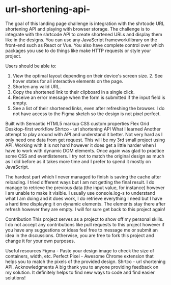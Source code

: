 # url-shortening-api-


The goal of this landing page challenge is integration with the shrtcode URL shortening API and playing with browser storage. The challenge is to integrate with the shrtcode API to create shortened URLs and display them like in the designs. You can use any JavaScript framework/library on the front-end such as React or Vue. You also have complete control over which packages you use to do things like make HTTP requests or style your project.

Users should be able to:
1. View the optimal layout depending on their device's screen size. 2. See hover states for all interactive elements on the page.
3. Shorten any valid URL.
4. Copy the shortened link to their clipboard in a single click.
5. Receive an error message when the form is submitted if the input field is empty.
6. See a list of their shortened links, even after refreshing the browser.
I do not have access to the Figma sketch so the design is not pixel perfect.

Built with
Semantic HTML5 markup
CSS custom properties
Flex
Grid
Desktop-first workflow
Shrtco - url shortening API
What I learned
Another attempt to play around with API and understand it better. Not very hard as I only need one data from get request. This will be my 3rd small project using API. Working with it is not hard however it does get a little harder when I have to work with dynamic DOM elements. Once again was glad to practice some CSS and eventlisteners. I try not to match the original design as much as I did before as it takes more time and I prefer to spend it mostly on JavaScript.

The hardest part which I never managed to finish is saving the cache after reloading. I tried different ways but I am not getting the final result. I do manage to retrieve the previous data (the input value, for instance) however I am unable to make it visible. I usually use console.log-s to understand what I am doing and it does work, I do retrieve everything I need but I have a hard time displaying it on dynamic elements. The elements stay there after refresh however they are empty. I will for sure get back to this project again!

Contribution
This project serves as a project to show off my personal skills. I do not accept any contributions like pull requests to this project however if you have any suggestions or ideas feel free to message me or submit an idea in the discussions. Otherwise, you are free to fork this project and change it for your own purposes.

Useful resources
Figma - Paste your design image to check the size of containers, width, etc.
Perfect Pixel - Awesome Chrome extension that helps you to match the pixels of the provided design.
Shrtco - url shortening API.
Acknowledgments
A big thank you to anyone providing feedback on my solution. It definitely helps to find new ways to code and find easier solutions!
